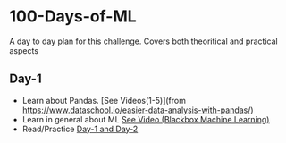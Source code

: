 # 100-Days-of-ML
A day to day plan for this challenge. Covers both theoritical and practical aspects

## Day-1
* Learn about Pandas. [See Videos(1-5)](from https://www.dataschool.io/easier-data-analysis-with-pandas/)
* Learn in general about ML [See Video (Blackbox Machine Learning)](https://www.youtube.com/watch?v=MsD28INtSv8)
* Read/Practice [Day-1 and Day-2](https://github.com/Avik-Jain/100-Days-Of-ML-Code)